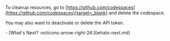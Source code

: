 To cleanup resources, go to [https://github.com/codespaces](https://github.com/codespaces){target=_blank} and delete the codespace.

You may also want to deactivate or delete the API token.

<div class="grid cards" markdown>
- [What's Next? :octicons-arrow-right-24:](whats-next.md)
</div>
